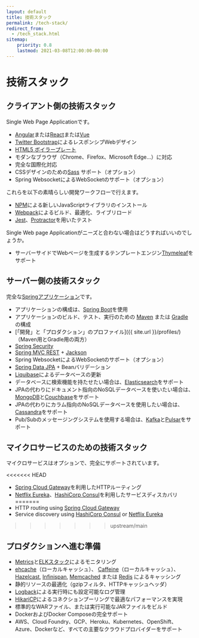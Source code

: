 ```yaml
---
layout: default
title: 技術スタック
permalink: /tech-stack/
redirect_from:
  - /tech_stack.html
sitemap:
    priority: 0.8
    lastmod: 2021-03-08T12:00:00-00:00
---
```


# <i class="fa fa-stack-overflow"></i> 技術スタック

## クライアント側の技術スタック

Single Web Page Applicationです。

* [Angular](https://angular.io/)または[React](https://reactjs.org/)または[Vue](https://vuejs.org/)
* [Twitter Bootstrap](http://getbootstrap.com/)によるレスポンシブWebデザイン
* [HTML5 ボイラープレート](http://html5boilerplate.com/)
* モダンなブラウザ（Chrome、Firefox、Microsoft Edge...）に対応
* 完全な国際化対応
* CSSデザインのための[Sass](https://www.npmjs.com/package/node-sass) サポート（オプション）
* Spring WebsocketによるWebSocketのサポート（オプション）

これらを以下の素晴らしい開発ワークフローで行えます。

* [NPM](https://www.npmjs.com/get-npm)による新しいJavaScriptライブラリのインストール
* [Webpack](https://webpack.js.org/)によるビルド、最適化、ライブリロード
* [Jest](https://facebook.github.io/jest/)、[Protractor](http://www.protractortest.org)を用いたテスト

Single Web page Applicationがニーズと合わない場合はどうすればいいのでしょうか。

* サーバーサイドでWebページを生成するテンプレートエンジン[Thymeleaf](http://www.thymeleaf.org/)をサポート

## サーバー側の技術スタック

完全な[Springアプリケーション](http://spring.io/)です。

* アプリケーションの構成は、[Spring Boot](http://projects.spring.io/spring-boot/)を使用
* アプリケーションのビルド、テスト、実行のための [Maven](http://maven.apache.org/) または [Gradle](http://www.gradle.org/) の構成
* [「開発」と「プロダクション」のプロファイル]({{ site.url }}/profiles/)（Maven用とGradle用の両方）
* [Spring Security](http://docs.spring.io/spring-security/site/index.html)
* [Spring MVC REST](http://spring.io/guides/gs/rest-service/) + [Jackson](https://github.com/FasterXML/jackson)
* Spring WebsocketによるWebSocketのサポート（オプション）
* [Spring Data JPA](http://projects.spring.io/spring-data-jpa/) + Beanバリデーション
* [Liquibase](http://www.liquibase.org/)によるデータベースの更新
* データベースに検索機能を持たせたい場合は、[Elasticsearch](https://github.com/elastic/elasticsearch)をサポート
* JPAの代わりにドキュメント指向のNoSQLデータベースを使いたい場合は、[MongoDB](http://www.mongodb.org)と[Couchbase](https://www.couchbase.com)をサポート
* JPAの代わりにカラム指向のNoSQLデータベースを使用したい場合は、[Cassandra](http://cassandra.apache.org/)をサポート
* Pub/Subのメッセージングシステムを使用する場合は、[Kafka](http://kafka.apache.org/)と[Pulsar](http://pulsar.apache.org/)をサポート

## マイクロサービスのための技術スタック

マイクロサービスはオプションで、完全にサポートされています。

<<<<<<< HEAD
* [Spring Cloud Gateway](https://github.com/spring-cloud/spring-cloud-gateway)を利用したHTTPルーティング
* [Netflix Eureka](https://github.com/Netflix/eureka)、[HashiCorp Consul](https://www.consul.io/)を利用したサービスディスカバリ
=======
* HTTP routing using [Spring Cloud Gateway](https://github.com/spring-cloud/spring-cloud-gateway)
* Service discovery using [HashiCorp Consul](https://www.consul.io/) or [Netflix Eureka](https://github.com/Netflix/eureka)
>>>>>>> upstream/main

## プロダクションへ進む準備

* [Metrics](http://metrics.dropwizard.io/)と[ELKスタック](https://www.elastic.co/products)によるモニタリング
* [ehcache](http://ehcache.org/)（ローカルキャッシュ）、 [Caffeine](https://github.com/ben-manes/caffeine)（ローカルキャッシュ）、 [Hazelcast](http://www.hazelcast.com/), [Infinispan](http://infinispan.org/), [Memcached](https://memcached.org/) または [Redis](https://redis.io/) によるキャッシング
* 静的リソースの最適化（gzipフィルタ、HTTPキャッシュヘッダ）
* [Logback](http://logback.qos.ch/)による実行時にも設定可能なログ管理
* [HikariCP](https://github.com/brettwooldridge/HikariCP)によるコネクションプーリングで最適なパフォーマンスを実現
* 標準的なWARファイル、または実行可能なJARファイルをビルド
* DockerおよびDocker Composeの完全サポート
* AWS、Cloud Foundry、GCP、Heroku、Kubernetes、OpenShift、Azure、Dockerなど、すべての主要なクラウドプロバイダーをサポート
